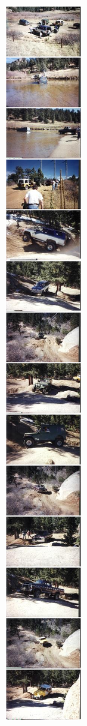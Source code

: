 ---
---
![](/images/terry/trail/longwater9910/lunch1.jpg)   
![](/images/terry/trail/longwater9910/stuck1.jpg)   
![](/images/terry/trail/longwater9910/stuck2.jpg)   
![](/images/terry/trail/longwater9910/stopped1.jpg)   
![](/images/terry/trail/longwater9910/beck1.jpg)   
![](/images/terry/trail/longwater9910/beck2.jpg)   
![](/images/terry/trail/longwater9910/howe1.jpg)   
![](/images/terry/trail/longwater9910/howe2.jpg)   
![](/images/terry/trail/longwater9910/howe3.jpg)   
![](/images/terry/trail/longwater9910/bill1.jpg)   
![](/images/terry/trail/longwater9910/bill2.jpg)   
![](/images/terry/trail/longwater9910/bill3.jpg)   
![](/images/terry/trail/longwater9910/randal1.jpg)   
![](/images/terry/trail/longwater9910/randal2.jpg)